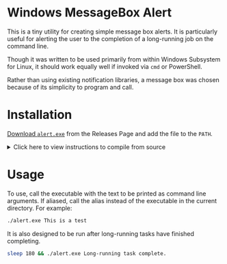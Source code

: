 # Windows MessageBox Alert

This is a tiny utility for creating simple message box alerts. It is
particularly useful for alerting the user to the completion of a long-running
job on the command line.

Though it was written to be used primarily from within Windows Subsystem for
Linux, it should work equally well if invoked via `cmd` or PowerShell.

Rather than using existing notification libraries, a message box was chosen
because of its simplicity to program and call.

# Installation

[Download
`alert.exe`](https://github.com/jstrieb/msgbox-alert/releases/download/v0.1/alert.exe)
from the Releases Page and add the file to the `PATH`.

<details>

<summary>Click here to view instructions to compile from source</summary>

The following steps are assumed to be run from within a Windows Subsytem for
Linux Bash environment with Microsoft Visual C Compiler (MSVC) executables on
the `PATH`. In particular, compilation is done with `cl.exe`, but would
probably work with Clang or MinGW if properly linked against `User32.lib`.

- Clone the repository.

  ```bash
  git clone git@github.com:jstrieb/msgbox-alert && cd msgbox-alert
  ```

- To compile the code and automatically add an alias to the current user's
  `~/.bashrc` file, run:

  ```bash
  make install
  ```

- By default, the program is aliased as `alert-win`. To use it, call

  ```bash
  alert-win This is a test
  ```

- To compile without adding an alias to the `~/.bashrc` file, simply call

  ```bash
  make
  ```
</details>

# Usage

To use, call the executable with the text to be printed as command line
arguments. If aliased, call the alias instead of the executable in the current
directory. For example:

```bash
./alert.exe This is a test
```

It is also designed to be run after long-running tasks have finished
completing.

```bash
sleep 180 && ./alert.exe Long-running task complete.
```
